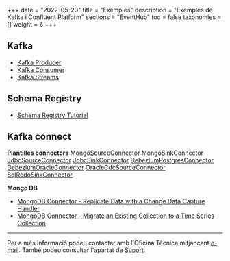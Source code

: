 +++
date        = "2022-05-20"
title       = "Exemples"
description = "Exemples de Kafka i Confluent Platform"
sections    = "EventHub"
toc         = false
taxonomies  = []
weight      = 6
+++
## Kafka
- [Kafka Producer](https://developer.confluent.io/tutorials/creating-first-apache-kafka-producer-application/kafka.html)
- [Kafka Consumer](https://developer.confluent.io/tutorials/creating-first-apache-kafka-consumer-application/kafka.html)
- [Kafka Streams](https://developer.confluent.io/tutorials/creating-first-apache-kafka-streams-application/kstreams.html)

## Schema Registry
- [Schema Registry Tutorial](https://docs.confluent.io/platform/current/schema-registry/schema_registry_onprem_tutorial.html#schema-registry-onprem-tutorial)

## Kafka connect
**Plantilles connectors**
[MongoSourceConnector](/related/eventhub/mongoSourceConnector.json)
[MongoSinkConnector](/related/eventhub/mongoSinkConnector.json)
[JdbcSourceConnector](/related/eventhub/jdbcSourceConnector.json)
[JdbcSinkConnector](/related/eventhub/jdbcSinkConnector.json)
[DebeziumPostgresConnector](/related/eventhub/debeziumPostgresConnector.json)
[DebeziumOracleConnector](/related/eventhub/debeziumOracleConnector.json)
[OracleCdcSourceConnector](/related/eventhub/oracleCdcSourceConnector.json)
[SqlRedoSinkConnector](/related/eventhub/sqlRedoSinkConnector.json)

**Mongo DB**
- [MongoDB Connector - Replicate Data with a Change Data Capture Handler](https://www.mongodb.com/docs/kafka-connector/current/tutorials/replicate-with-cdc/)
- [MongoDB Connector - Migrate an Existing Collection to a Time Series Collection](https://www.mongodb.com/docs/kafka-connector/current/tutorials/migrate-time-series/)

---
Per a més informació podeu contactar amb l'Oficina Tècnica mitjançant [e-mail](mailto:eventhub.ctti@gencat.cat). També podeu consultar l'apartat de [Suport](/eventhub/Suport).
